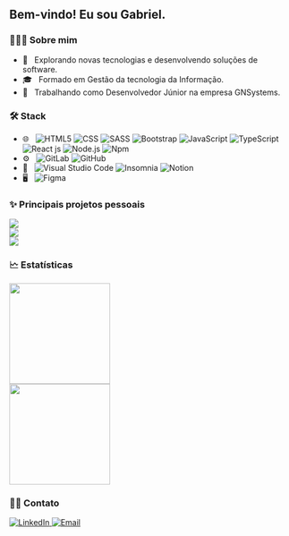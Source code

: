 <h2>Bem-vindo! Eu sou Gabriel.</h2>


<h3>👨🏻‍💻&nbsp;Sobre mim</h3>

- 🤔 &nbsp; Explorando novas tecnologias e desenvolvendo soluções de software.
- 🎓 &nbsp; Formado em Gestão da tecnologia da Informação.
- 💼 &nbsp; Trabalhando como Desenvolvedor Júnior na empresa GNSystems.


<h3>🛠&nbsp;Stack</h3>

- 🌐 &nbsp;
  ![HTML5](https://img.shields.io/badge/-HTML5-333333?style=flat&logo=HTML5)
  ![CSS](https://img.shields.io/badge/-CSS-333333?style=flat&logo=CSS3&logoColor=1572B6)
  ![SASS](https://img.shields.io/badge/-SASS-333333?style=flat&logo=SASS)
  ![Bootstrap](https://img.shields.io/badge/-Bootstrap-333333?style=flat&logo=bootstrap&logoColor=563D7C)
  ![JavaScript](https://img.shields.io/badge/-JavaScript-333333?style=flat&logo=javascript)
  ![TypeScript](https://img.shields.io/badge/-TypeScript-333333?style=flat&logo=typescript)
  ![React js]()
  ![Node.js](https://img.shields.io/badge/-Node.js-333333?style=flat&logo=node.js)
  ![Npm](https://img.shields.io/badge/-Npm-333333?style=flat&logo=npm)
- ⚙️ &nbsp;
  ![GitLab](https://img.shields.io/badge/-GitLab-333333?style=flat&logo=gitlab)
  ![GitHub](https://img.shields.io/badge/-GitHub-333333?style=flat&logo=github)
- 🔧 &nbsp;
  ![Visual Studio Code](https://img.shields.io/badge/-Visual%20Studio%20Code-333333?style=flat&logo=visual-studio-code&logoColor=007ACC)
  ![Insomnia](https://img.shields.io/badge/-Insomnia-333333?style=flat&logo=insomnia)
  ![Notion](https://img.shields.io/badge/-Notion-333333?style=flat&logo=notion)
- 🖥 &nbsp;
  ![Figma](https://img.shields.io/badge/-Figma-333333?style=flat&logo=figma)


<h3>✨&nbsp;Principais projetos pessoais</h3>

<p>
  <div>
    <a href="https://github.com/TechFring/ng-tech-boggler">
      <img align="center" src="https://github-readme-stats.vercel.app/api/pin/?username=TechFring&repo=ng-tech-boggler&theme=dracula"/>
    </a>
  </div>

  <div>
    <a href="https://github.com/TechFring/ng-my-expenses">
      <img align="center" src="https://github-readme-stats.vercel.app/api/pin/?username=TechFring&repo=ng-my-expenses&theme=dracula"/>
    </a>
  </div>

  <div>
    <a href="https://github.com/TechFring/simple-online-store">
      <img align="center" src="https://github-readme-stats.vercel.app/api/pin/?username=TechFring&repo=simple-online-store&theme=dracula"/>
    </a>
  </div>
 </p>


<h3>🗠&nbsp;Estatísticas</h3>

<p>
  <div>
    <a href="https://github.com/TechFring">
      <img height="180em" src="https://github-readme-stats.vercel.app/api?username=Techfring&theme=dracula&show_icons=true" />
    </a>
  </div>

  <div>
    <a href="https://github.com/TechFring">
      <img height="180em" src="https://github-readme-stats.vercel.app/api/top-langs/?username=Techfring&theme=dracula&layout=compact" />
    </a>
  </div>
</p>


<h3>🤝🏻&nbsp;Contato</h3>

<p>
  <a href="https://www.linkedin.com/in/danilo-miranda-877851135/">
    <img alt="LinkedIn" src="https://img.shields.io/badge/LinkedIn-Danilo%20Miranda-blue?style=flat-square&logo=linkedin">
   </a>

  <a href="mailto:danilo030920@gmail.com">
    <img alt="Email" src="https://img.shields.io/badge/Email-danilo030920@gmail.com-blue?style=flat-square&logo=gmail">
  </a>
</p>
